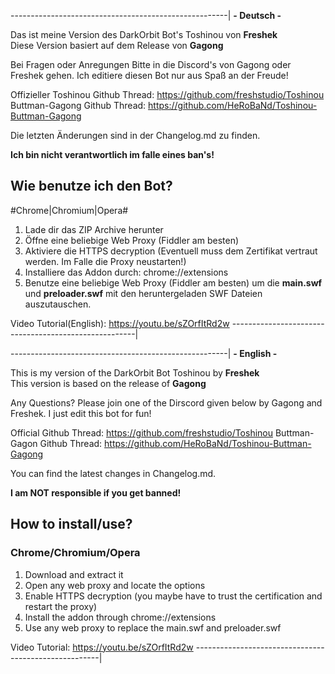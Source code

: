 ------------------------------------------------------|
<b>- Deutsch -</b> <br>

Das ist meine Version des DarkOrbit Bot's Toshinou von <b>Freshek</b> <br>
Diese Version basiert auf dem Release von <b>Gagong</b> <br>

Bei Fragen oder Anregungen Bitte in die Discord's von Gagong oder Freshek gehen.
Ich editiere diesen Bot nur aus Spaß an der Freude!

Offizieller Toshinou Github Thread: https://github.com/freshstudio/Toshinou
Buttman-Gagong Github Thread: https://github.com/HeRoBaNd/Toshinou-Buttman-Gagong


Die letzten Änderungen sind in der Changelog.md zu finden.


<b>Ich bin nicht verantwortlich im falle eines ban's!</b> <br>


Wie benutze ich den Bot?
----------------------
#Chrome|Chromium|Opera#
1. Lade dir das ZIP Archive herunter
2. Öffne eine beliebige Web Proxy (Fiddler am besten)
3. Aktiviere die HTTPS decryption (Eventuell muss dem Zertifikat vertraut werden. Im Falle die Proxy neustarten!)
4. Installiere das Addon durch: chrome://extensions
5. Benutze eine beliebige Web Proxy (Fiddler am besten) um die
	<b>main.swf</b> und <b>preloader.swf</b> mit den heruntergeladen SWF Dateien auszutauschen.

Video Tutorial(English): https://youtu.be/sZOrfItRd2w
------------------------------------------------------|

------------------------------------------------------|
<b>- English -</b> <br>

This is my version of the DarkOrbit Bot Toshinou by <b>Freshek</b> <br>
This version is based on the release of <b>Gagong</b> <br>

Any Questions? Please join one of the Dirscord given below by Gagong and Freshek.
I just edit this bot for fun!

Official Github Thread: https://github.com/freshstudio/Toshinou
Buttman-Gagon Github Thread: https://github.com/HeRoBaNd/Toshinou-Buttman-Gagong

You can find the latest changes in Changelog.md.

<b>I am NOT responsible if you get banned!</b> <br>


How to install/use?
----------
### Chrome/Chromium/Opera
1. Download and extract it
2. Open any web proxy and locate the options
3. Enable HTTPS decryption (you maybe have to trust the certification and restart the proxy)
4. Install the addon through chrome://extensions
5. Use any web proxy to replace the main.swf and preloader.swf

Video Tutorial: https://youtu.be/sZOrfItRd2w
------------------------------------------------------|
